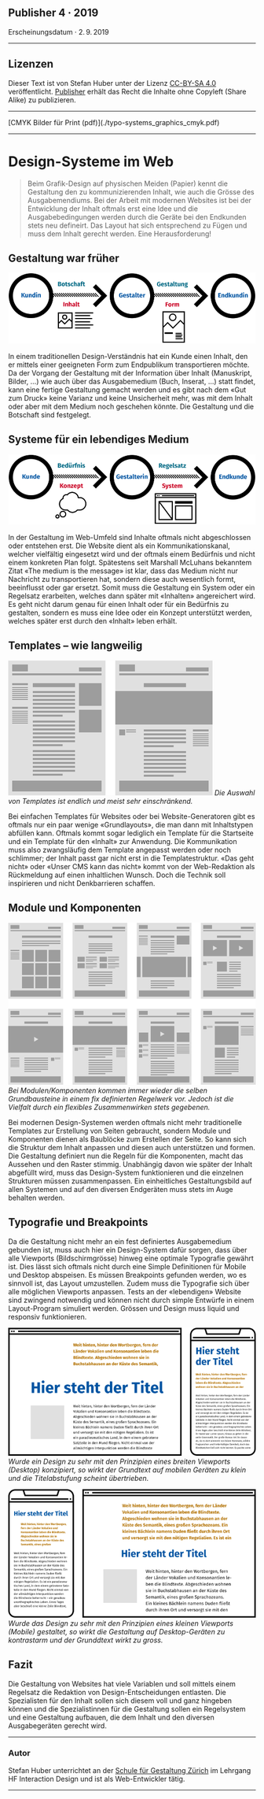 ## Publisher 4 · 2019
Erscheinungsdatum · 2. 9. 2019

<hr class="thick"  />

## Lizenzen
Dieser Text ist von Stefan Huber unter der Lizenz [CC-BY-SA 4.0](https://creativecommons.org/licenses/by-sa/4.0/) veröffentlicht. [Publisher](https://publisher.ch/) erhält das Recht die Inhalte ohne Copyleft (Share Alike) zu publizieren.

<hr class="thick"  />
[CMYK Bilder für Print (pdf)](./typo-systems_graphics_cmyk.pdf)
<hr class="thick"  />

# Design-Systeme im Web

> Beim Grafik-Design auf physischen Meiden (Papier) kennt die Gestaltung den zu kommunizierenden Inhalt, wie auch die Grösse des Ausgabemendiums. Bei der Arbeit mit modernen Websites ist bei der Entwicklung der Inhalt oftmals erst eine Idee und die Ausgabebedingungen werden durch die Geräte bei den Endkunden stets neu defineirt. Das Layout hat sich entsprechend zu Fügen und muss dem Inhalt gerecht werden. Eine Herausforderung! 


## Gestaltung war früher

![Neues Design im Web](./img/design-tradition.svg)

In einem traditionellen Design-Verständnis hat ein Kunde einen Inhalt, den er mittels einer geeigneten Form zum Endpublikum transportieren möchte. Da der Vorgang der Gestaltung mit der Information über Inhalt (Manuskript, Bilder, ...) wie auch über das Ausgabemedium (Buch, Inserat, ...) statt findet, kann eine fertige Gestaltung gemacht werden und es gibt nach dem «Gut zum Druck» keine Varianz und keine Unsicherheit mehr, was mit dem Inhalt oder aber mit dem Medium noch geschehen könnte. Die Gestaltung und die Botschaft sind festgelegt.


## Systeme für ein lebendiges Medium
![Traditionelles Design](./img/design-web.svg)


In der Gestaltung im Web-Umfeld sind Inhalte oftmals nicht abgeschlossen oder entstehen erst. Die Website dient als ein Kommunikationskanal, welcher vielfältig eingesetzt wird und der oftmals einem Bedürfnis und nicht einem konkreten Plan folgt. Spätestens seit Marshall McLuhans bekanntem Zitat «The medium is the message» ist klar, dass das Medium nicht nur Nachricht zu transportieren hat, sondern diese auch wesentlich formt, beeinflusst oder gar ersetzt. Somit muss die Gestaltung ein System oder ein Regelsatz erarbeiten, welches dann später mit «Inhalten» angereichert wird. Es geht nicht darum genau für einen Inhalt oder für ein Bedürfnis zu gestalten, sondern es muss eine Idee oder ein Konzept unterstützt werden, welches später erst durch den «Inhalt» leben erhält.


## Templates – wie langweilig
![Traditionelle Templates](./img/design-templates.svg)
*Die Auswahl von Templates ist endlich und meist sehr einschränkend.*


Bei einfachen Templates für Websites oder bei Website-Generatoren gibt es oftmals nur ein paar wenige «Grundlayouts», die man dann mit Inhaltstypen abfüllen kann. Oftmals kommt sogar lediglich ein Template für die Startseite und ein Template für den «Inhalt» zur Anwendung. Die Kommunikation muss also zwangsläufig dem Template angepasst werden oder noch schlimmer; der Inhalt passt gar nicht erst in die Templatestruktur. «Das geht nicht» oder «Unser CMS kann das nicht» kommt von der Web-Redaktion als Rückmeldung auf einen inhaltlichen Wunsch. Doch die Technik soll inspirieren und nicht Denkbarrieren schaffen.

## Module und Komponenten
![Design Module](./img/design-modules.svg)
*Bei Modulen/Komponenten kommen immer wieder die selben Grundbausteine in einem fix definierten Regelwerk vor. Jedoch ist die Vielfalt durch ein flexibles Zusammenwirken stets gegebenen.*

Bei modernen Design-Systemen werden oftmals nicht mehr traditionelle Templates zur Erstellung von Seiten gebraucht, sondern Module und Komponenten dienen als Baublöcke zum Erstellen der Seite. So kann sich die Struktur dem Inhalt anpassen und diesen auch unterstützen und formen. Die Gestaltung definiert nun die Regeln für die Komponenten, macht das Aussehen und den Raster stimmig. Unabhängig davon wie später der Inhalt abgefüllt wird, muss das Design-System funktionieren und die einzelnen Strukturen müssen zusammenpassen. Ein einheitliches Gestaltungsbild auf allen Systemen und auf den diversen Endgeräten muss stets im Auge behalten werden.


## Typografie und Breakpoints
Da die Gestaltung nicht mehr an ein fest definiertes Ausgabemedium gebunden ist, muss auch hier ein Design-System dafür sorgen, dass über alle Viewports (Bildschirmgrösse) hinweg eine optimale Typografie gewährt ist. Dies lässt sich oftmals nicht durch eine Simple Definitionen für Mobile und Desktop abspeisen. Es müssen Breakpoints gefunden werden, wo es sinnvoll ist, das Layout umzustellen. Zudem muss die Typografie sich über alle möglichen Viewports anpassen. Tests an der «lebendigen» Website sind zwingend notwendig und können nicht durch simple Entwürfe in einem Layout-Program simuliert werden. Grössen und Design muss liquid und responsiv funktionieren.

![Design optimiert für Desktop](./img/optimize-desktop.svg)
*Wurde ein Design zu sehr mit den Prinzipien eines breiten Viewports (Desktop) konzipiert, so wirkt der Grundtext auf mobilen Geräten zu klein und die Titelabstufung scheint übertrieben.*


![Design optimiert für Mobile](./img/optimize-mobile.svg)
*Wurde das Design zu sehr mit den Prinzipien eines kleinen Viewports (Mobile) gestaltet, so wirkt die Gestaltung auf Desktop-Geräten zu kontrastarm und der Grunddtext wirkt zu gross.*

## Fazit
Die Gestaltung von Websites hat viele Variablen und soll mittels einem Regelsatz die Redaktion von Design-Entscheidungen entlasten. Die Spezialisten für den Inhalt sollen sich diesem voll und ganz hingeben können und die Spezialistinnen für die Gestaltung sollen ein Regelsystem und eine Gestaltung aufbauen, die dem Inhalt und den diversen Ausgabegeräten gerecht wird.

<hr class="thick"  />

### Autor
Stefan Huber unterrichtet an der [Schule für Gestaltung Zürich](https://sfgz.ch/) im Lehrgang HF Interaction Design und ist als Web-Entwickler tätig.


<hr class="thick"  />

